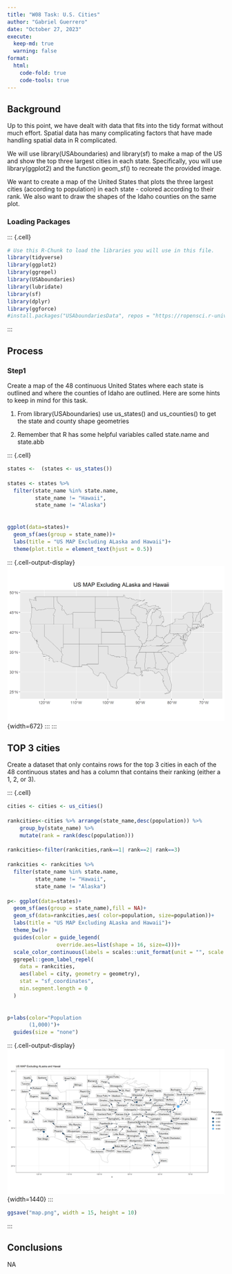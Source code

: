 ```yaml
---
title: "W08 Task: U.S. Cities"
author: "Gabriel Guerrero"
date: "October 27, 2023"
execute:
  keep-md: true
  warning: false
format:
  html:
    code-fold: true
    code-tools: true
---
```




## Background

Up to this point, we have dealt with data that fits into the tidy format without much effort. Spatial data has many complicating factors that have made handling spatial data in R complicated.

We will use library(USAboundaries) and library(sf) to make a map of the US and show the top three largest cities in each state. Specifically, you will use library(ggplot2) and the function geom_sf() to recreate the provided image.

We want to create a map of the United States that plots the three largest cities (according to population) in each state - colored according to their rank. We also want to draw the shapes of the Idaho counties on the same plot.

### Loading Packages


::: {.cell}

```{.r .cell-code}
# Use this R-Chunk to load the libraries you will use in this file.
library(tidyverse)
library(ggplot2)
library(ggrepel)
library(USAboundaries)
library(lubridate)
library(sf)
library(dplyr)
library(ggforce)
#install.packages("USAboundariesData", repos = "https://ropensci.r-universe.dev", type = "source")
```
:::


## Process
### Step1
Create a map of the 48 continuous United States where each state is outlined and where the counties of Idaho are outlined. Here are some hints to keep in mind for this task.

1. From library(USAboundaries) use us_states() and us_counties() to get the state and county shape geometries

2. Remember that R has some helpful variables called state.name and state.abb

::: {.cell}

```{.r .cell-code}
states <-  (states <- us_states())

states <- states %>% 
  filter(state_name %in% state.name,
         state_name != "Hawaii",
         state_name != "Alaska")


ggplot(data=states)+
  geom_sf(aes(group = state_name))+
  labs(title = "US MAP Excluding ALaska and Hawaii")+
  theme(plot.title = element_text(hjust = 0.5))
```

::: {.cell-output-display}
![](Task8--U.S.-Cities_files/figure-html/unnamed-chunk-2-1.png){width=672}
:::
:::

## TOP 3 cities

Create a dataset that only contains rows for the top 3 cities in each of the 48 continuous states and has a column that contains their ranking (either a 1, 2, or 3).

::: {.cell}

```{.r .cell-code}
cities <- cities <- us_cities()

rankcities<-cities %>% arrange(state_name,desc(population)) %>%
    group_by(state_name) %>%
    mutate(rank = rank(desc(population)))

rankcities<-filter(rankcities,rank==1| rank==2| rank==3)

rankcities <- rankcities %>% 
  filter(state_name %in% state.name,
         state_name != "Hawaii",
         state_name != "Alaska")

p<- ggplot(data=states)+
  geom_sf(aes(group = state_name),fill = NA)+
  geom_sf(data=rankcities,aes( color=population, size=population))+
  labs(title = "US MAP Excluding ALaska and Hawaii")+
  theme_bw()+
  guides(color = guide_legend( 
                override.aes=list(shape = 16, size=4)))+
  scale_color_continuous(labels = scales::unit_format(unit = "", scale = 1e-3))+
  ggrepel::geom_label_repel(
    data = rankcities,
    aes(label = city, geometry = geometry),
    stat = "sf_coordinates",
    min.segment.length = 0
  )


p+labs(color="Population
       (1,000)")+
  guides(size = "none")
```

::: {.cell-output-display}
![](Task8--U.S.-Cities_files/figure-html/unnamed-chunk-3-1.png){width=1440}
:::

```{.r .cell-code}
ggsave("map.png", width = 15, height = 10)  
```
:::






## Conclusions

NA
